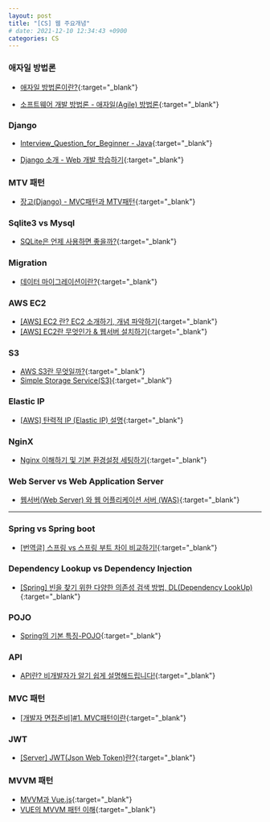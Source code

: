 ```yaml
---
layout: post
title: "[CS] 웹 주요개념"
# date: 2021-12-10 12:34:43 +0900
categories: CS
---
```


### 애자일 방법론
- [애자일 방법론이란?](https://www.redhat.com/ko/devops/what-is-agile-methodology){:target="_blank"}

- [소프트웨어 개발 방법론 - 애자일(Agile) 방법론](https://atoz-develop.tistory.com/entry/%EC%86%8C%ED%94%84%ED%8A%B8%EC%9B%A8%EC%96%B4-%EA%B0%9C%EB%B0%9C-%EB%B0%A9%EB%B2%95%EB%A1%A0-%EC%95%A0%EC%9E%90%EC%9D%BCAgile-%EB%B0%A9%EB%B2%95%EB%A1%A0){:target="_blank"}

### Django
- [Interview_Question_for_Beginner - Java](https://developer.mozilla.org/ko/docs/Learn/Server-side/Django/Introduction){:target="_blank"}

- [Django 소개 - Web 개발 학습하기](https://semtax.tistory.com/58){:target="_blank"}

### MTV 패턴
- [장고(Django) - MVC패턴과 MTV패턴](https://tibetsandfox.tistory.com/16){:target="_blank"}

### Sqlite3 vs Mysql
- [SQLite은 언제 사용하면 좋을까?](https://experience.dropbox.com/ko-kr/resources/what-is-data-migration){:target="_blank"}

### Migration
- [데이터 마이그레이션이란?](https://semtax.tistory.com/58){:target="_blank"}

### AWS EC2
- [[AWS] EC2 란? EC2 소개하기, 개념 파악하기](https://mozi.tistory.com/460){:target="_blank"}
- [[AWS] EC2란 무엇인가 & 웹서버 설치하기](https://codingmania.tistory.com/15){:target="_blank"}

### S3
- [AWS S3란 무엇일까?](https://usefultoknow.tistory.com/entry/Amazon-S3%EB%9E%80-%EB%AC%B4%EC%97%87%EC%9D%BC%EA%B9%8C){:target="_blank"}
- [Simple Storage Service(S3)](https://opentutorials.org/course/608/3006){:target="_blank"}

### Elastic IP
- [[AWS] 탄력적 IP (Elastic IP) 설명](https://sepiros.tistory.com/43){:target="_blank"}

### NginX
- [Nginx 이해하기 및 기본 환경설정 세팅하기](https://whatisthenext.tistory.com/123){:target="_blank"}

### Web Server vs Web Application Server
- [웹서버(Web Server) 와 웹 어플리케이션 서버 (WAS)](https://binux.tistory.com/32){:target="_blank"}

---

### Spring vs Spring boot
- [[번역글] 스프링 vs 스프링 부트 차이 비교하기!](https://sas-study.tistory.com/274){:target="_blank"}

### Dependency Lookup vs Dependency Injection
- [[Spring] 빈을 찾기 위한 다양한 의존성 검색 방법, DL(Dependency LookUp)](https://mangkyu.tistory.com/168){:target="_blank"}

### POJO
- [Spring의 기본 특징-POJO](https://velog.io/@galaxy/Spring%EC%9D%98-%EA%B8%B0%EB%B3%B8-%ED%8A%B9%EC%A7%95-POJO){:target="_blank"}

### API
- [API란? 비개발자가 알기 쉽게 설명해드립니다!](http://blog.wishket.com/api%EB%9E%80-%EC%89%BD%EA%B2%8C-%EC%84%A4%EB%AA%85-%EA%B7%B8%EB%A6%B0%ED%81%B4%EB%9D%BC%EC%9D%B4%EC%96%B8%ED%8A%B8/){:target="_blank"}

### MVC 패턴
- [[개발자 면접준비]#1. MVC패턴이란](https://m.blog.naver.com/jhc9639/220967034588){:target="_blank"}

### JWT
- [[Server] JWT(Json Web Token)란?](https://mangkyu.tistory.com/56){:target="_blank"}

### MVVM 패턴
- [MVVM과 Vue.js](https://goodteacher.tistory.com/195){:target="_blank"}
- [VUE의 MVVM 패턴 이해](https://velog.io/@sensecodevalue/VUE%EC%9D%98-MVVM-%ED%8C%A8%ED%84%B4-%EC%9D%B4%ED%95%B4%EC%99%80-MVC-MVP%EC%97%90%EB%8C%80%ED%95%9C-%EA%B0%84%EB%8B%A8-%EC%84%A4%EB%AA%85){:target="_blank"}

